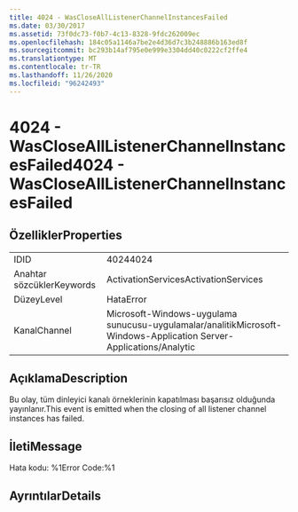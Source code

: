 ```yaml
---
title: 4024 - WasCloseAllListenerChannelInstancesFailed
ms.date: 03/30/2017
ms.assetid: 73f0dc73-f0b7-4c13-8328-9fdc262009ec
ms.openlocfilehash: 184c05a1146a7be2e4d36d7c3b248886b163ed8f
ms.sourcegitcommit: bc293b14af795e0e999e3304dd40c0222cf2ffe4
ms.translationtype: MT
ms.contentlocale: tr-TR
ms.lasthandoff: 11/26/2020
ms.locfileid: "96242493"
---
```

# <a name="4024---wasclosealllistenerchannelinstancesfailed"></a><span data-ttu-id="15f53-102">4024 - WasCloseAllListenerChannelInstancesFailed</span><span class="sxs-lookup"><span data-stu-id="15f53-102">4024 - WasCloseAllListenerChannelInstancesFailed</span></span>

## <a name="properties"></a><span data-ttu-id="15f53-103">Özellikler</span><span class="sxs-lookup"><span data-stu-id="15f53-103">Properties</span></span>  
  
|||  
|-|-|  
|<span data-ttu-id="15f53-104">ID</span><span class="sxs-lookup"><span data-stu-id="15f53-104">ID</span></span>|<span data-ttu-id="15f53-105">4024</span><span class="sxs-lookup"><span data-stu-id="15f53-105">4024</span></span>|  
|<span data-ttu-id="15f53-106">Anahtar sözcükler</span><span class="sxs-lookup"><span data-stu-id="15f53-106">Keywords</span></span>|<span data-ttu-id="15f53-107">ActivationServices</span><span class="sxs-lookup"><span data-stu-id="15f53-107">ActivationServices</span></span>|  
|<span data-ttu-id="15f53-108">Düzey</span><span class="sxs-lookup"><span data-stu-id="15f53-108">Level</span></span>|<span data-ttu-id="15f53-109">Hata</span><span class="sxs-lookup"><span data-stu-id="15f53-109">Error</span></span>|  
|<span data-ttu-id="15f53-110">Kanal</span><span class="sxs-lookup"><span data-stu-id="15f53-110">Channel</span></span>|<span data-ttu-id="15f53-111">Microsoft-Windows-uygulama sunucusu-uygulamalar/analitik</span><span class="sxs-lookup"><span data-stu-id="15f53-111">Microsoft-Windows-Application Server-Applications/Analytic</span></span>|  
  
## <a name="description"></a><span data-ttu-id="15f53-112">Açıklama</span><span class="sxs-lookup"><span data-stu-id="15f53-112">Description</span></span>  

 <span data-ttu-id="15f53-113">Bu olay, tüm dinleyici kanalı örneklerinin kapatılması başarısız olduğunda yayınlanır.</span><span class="sxs-lookup"><span data-stu-id="15f53-113">This event is emitted when the closing of all listener channel instances has failed.</span></span>  
  
## <a name="message"></a><span data-ttu-id="15f53-114">İleti</span><span class="sxs-lookup"><span data-stu-id="15f53-114">Message</span></span>  

 <span data-ttu-id="15f53-115">Hata kodu: %1</span><span class="sxs-lookup"><span data-stu-id="15f53-115">Error Code:%1</span></span>  
  
## <a name="details"></a><span data-ttu-id="15f53-116">Ayrıntılar</span><span class="sxs-lookup"><span data-stu-id="15f53-116">Details</span></span>
